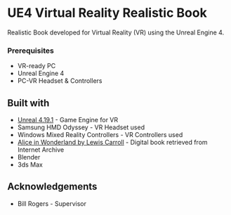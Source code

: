 # UE4 Virtual Reality Realistic Book
Realistic Book developed for Virtual Reality (VR) using the Unreal Engine 4.

### Prerequisites

* VR-ready PC
* Unreal Engine 4
* PC-VR Headset & Controllers

## Built with

* [Unreal 4.19.1](https://www.unrealengine.com/) - Game Engine for VR
* Samsung HMD Odyssey - VR Headset used
* Windows Mixed Reality Controllers - VR Controllers used
* [Alice in Wonderland by Lewis Carroll](https://archive.org/details/caralic) - Digital book retrieved from Internet Archive
* Blender
* 3ds Max

## Acknowledgements

* Bill Rogers - Supervisor
